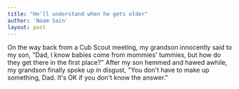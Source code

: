 ```yaml
---
title: "He'll understand when he gets older"
author: 'Noam Sain'
layout: post
---
```


On the way back from a Cub Scout meeting, my grandson innocently said to my son, "Dad, I know babies come from mommies' tummies, but how do they get there in the first place?" After my son hemmed and hawed awhile, my grandson finally spoke up in disgust, "You don't have to make up something, Dad. It's OK if you don't know the answer."